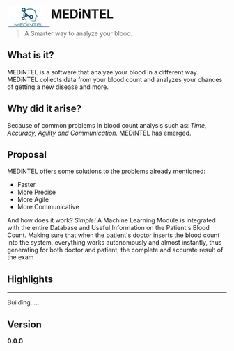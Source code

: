 # <img src="./Logo.png" width="100" align="left"> MEDiNTEL

> A Smarter way to analyze your blood.

## What is it?
MEDiNTEL is a software that analyze your blood in a different way.
MEDiNTEL collects data from your blood count and analyzes your chances of getting a new disease and more.

## Why did it arise?
Because of common problems in blood count analysis such as: *Time, Accuracy, Agility and Communication.*
MEDiNTEL has emerged.

## Proposal
MEDiNTEL offers some solutions to the problems already mentioned:

+ Faster
+ More Precise
+ More Agile
+ More Communicative

And how does it work?
*Simple!*
A Machine Learning Module is integrated with the entire Database and Useful Information on the Patient's Blood Count. Making sure that when the patient's doctor inserts the blood count into the system, everything works autonomously and almost instantly, thus generating for both doctor and patient, the complete and accurate result of the exam

## Highlights

---

Building......

## Version

**0.0.0**
